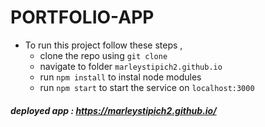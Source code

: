 # PORTFOLIO-APP 

- To run this project follow these steps , 
  - clone the repo using `git clone`
  - navigate to folder `marleystipich2.github.io`
  - run `npm install` to instal node modules
  - run `npm start` to start the service on `localhost:3000`
    
##### deployed app : https://marleystipich2.github.io/